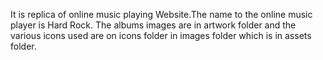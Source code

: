 It is replica of online music playing Website.The name to the online music player is Hard Rock.
The albums images are in artwork folder and the various icons used are on icons folder in images folder which is in assets folder.
